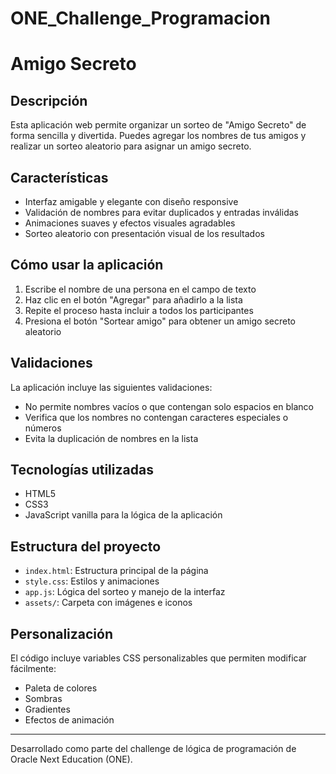 # ONE_Challenge_Programacion

# Amigo Secreto

## Descripción
Esta aplicación web permite organizar un sorteo de "Amigo Secreto" de forma sencilla y divertida. Puedes agregar los nombres de tus amigos y realizar un sorteo aleatorio para asignar un amigo secreto.

## Características
- Interfaz amigable y elegante con diseño responsive
- Validación de nombres para evitar duplicados y entradas inválidas
- Animaciones suaves y efectos visuales agradables
- Sorteo aleatorio con presentación visual de los resultados

## Cómo usar la aplicación
1. Escribe el nombre de una persona en el campo de texto
2. Haz clic en el botón "Agregar" para añadirlo a la lista
3. Repite el proceso hasta incluir a todos los participantes
4. Presiona el botón "Sortear amigo" para obtener un amigo secreto aleatorio

## Validaciones
La aplicación incluye las siguientes validaciones:
- No permite nombres vacíos o que contengan solo espacios en blanco
- Verifica que los nombres no contengan caracteres especiales o números
- Evita la duplicación de nombres en la lista

## Tecnologías utilizadas
- HTML5
- CSS3
- JavaScript vanilla para la lógica de la aplicación

## Estructura del proyecto
- `index.html`: Estructura principal de la página
- `style.css`: Estilos y animaciones
- `app.js`: Lógica del sorteo y manejo de la interfaz
- `assets/`: Carpeta con imágenes e iconos

## Personalización
El código incluye variables CSS personalizables que permiten modificar fácilmente:
- Paleta de colores
- Sombras
- Gradientes
- Efectos de animación

---
Desarrollado como parte del challenge de lógica de programación de Oracle Next Education (ONE).
